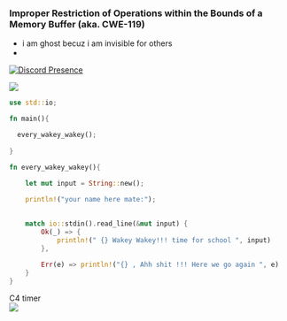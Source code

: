 ### Improper Restriction of Operations within the Bounds of a Memory Buffer (aka. CWE-119)
- i am ghost becuz i am invisible for others 
- 
 [![Discord Presence](https://lanyard.cnrad.dev/api/449113066999775232)](https://discord.com/users/449113066999775232)

<p align="left">
  <img src="https://64.media.tumblr.com/92d2d43c3357c621fc3beec49b6c7850/tumblr_oi8o5utf9V1qfec8jo1_1280.gif">
</p> 

```rust
use std::io;

fn main(){

  every_wakey_wakey();
  
}

fn every_wakey_wakey(){
    
    let mut input = String::new();

    println!("your name here mate:");

    
    match io::stdin().read_line(&mut input) {
        Ok(_) => {
            println!(" {} Wakey Wakey!!! time for school ", input)
        },
        
        Err(e) => println!("{} , Ahh shit !!! Here we go again ", e)
    }
}
```

<p align="left"> 
  C4 timer<br>
  <img src="https://profile-counter.glitch.me/SamiulNahiyan/count.svg" />
</p>
<!--
**CWE-119/CWE-119** is a ✨ _special_ ✨ repository because its `README.md` (this file) appears on your GitHub profile.

Here are some ideas to get you started:

- 🔭 I’m currently working on ...
- 🌱 I’m currently learning ...
- 👯 I’m looking to collaborate on ...
- 🤔 I’m looking for help with ...
- 💬 Ask me about ...
- 📫 How to reach me: ...
- 😄 Pronouns: ...
- ⚡ Fun fact: ...
-->
